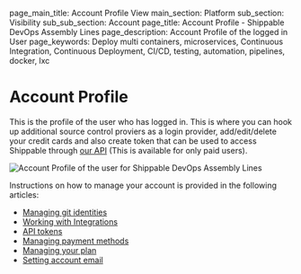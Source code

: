 page_main_title: Account Profile View
main_section: Platform
sub_section: Visibility
sub_sub_section: Account
page_title: Account Profile - Shippable DevOps Assembly Lines
page_description: Account Profile of the logged in User
page_keywords: Deploy multi containers, microservices, Continuous Integration, Continuous Deployment, CI/CD, testing, automation, pipelines, docker, lxc

# Account Profile
This is the profile of the user who has logged in. This is where you can hook up additional source control proviers as a login provider, add/edit/delete your credit cards and also create token that can be used to access Shippable through [our API](/platform/api/api-overview/) (This is available for only paid users).

<img src="/images/platform/visibility/account-profile.jpg" alt="Account Profile of the user for Shippable DevOps Assembly Lines" style="vertical-align: middle;display: block;margin-left: auto;margin-right: auto;"/>

Instructions on how to manage your account is provided in the following articles:

* [Managing git identities](/platform/management/git-identities)
* [Working with Integrations](/platform/management/integrations/)
* [API tokens](/platform/management/api-tokens/)
* [Managing payment methods](/platform/management/manage-payment-methods/)
* [Managing your plan](/platform/management/manage-plan/)
* [Setting account email](/platform/management/set-email/)
